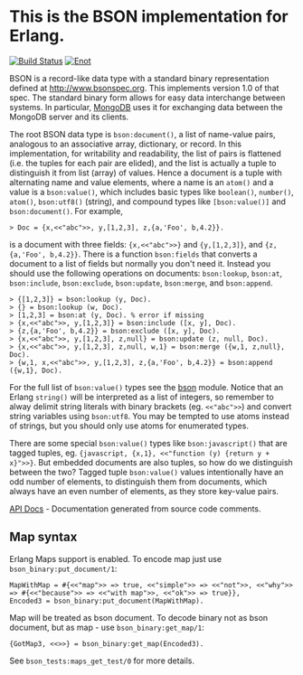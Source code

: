 # This is the BSON implementation for Erlang.
[![Build Status](https://travis-ci.org/comtihon/bson-erlang.svg?branch=master)](https://travis-ci.org/comtihon/bson-erlang)
[![Enot](https://enot.justtech.blog/badge?full_name=comtihon/bson-erlang)](https://enot.justtech.blog)

BSON is a record-like data type with a standard binary representation defined at <http://www.bsonspec.org>. This implements version 1.0 of that spec. The standard binary form allows for easy data interchange between systems. In particular, [MongoDB](http://www.mongodb.org) uses it for exchanging data between the MongoDB server and its clients.

The root BSON data type is `bson:document()`, a list of name-value pairs, analogous to an associative array, dictionary, or record. In this implementation, for writability and readability, the list of pairs is flattened (i.e. the tuples for each pair are elided), and the list is actually a tuple to distinguish it from list (array) of values. Hence a document is a tuple with alternating name and value elements, where a name is an `atom()` and a value is a `bson:value()`, which includes basic types like `boolean()`, `number()`, `atom()`, `bson:utf8()` (string), and compound types like `[bson:value()]` and `bson:document()`. For example,

	> Doc = {x,<<"abc">>, y,[1,2,3], z,{a,'Foo', b,4.2}}.

is a document with three fields: `{x,<<"abc">>}` and `{y,[1,2,3]}`, and `{z,{a,'Foo', b,4.2}}`. There is a function `bson:fields` that converts a document to a list of fields but normally you don't need it. Instead you should use the following operations on documents: `bson:lookup`, `bson:at`, `bson:include`, `bson:exclude`, `bson:update`, `bson:merge`, and `bson:append`.

	> {[1,2,3]} = bson:lookup (y, Doc).
	> {} = bson:lookup (w, Doc).
	> [1,2,3] = bson:at (y, Doc). % error if missing
	> {x,<<"abc">>, y,[1,2,3]} = bson:include ([x, y], Doc).
	> {z,{a,'Foo', b,4.2}} = bson:exclude ([x, y], Doc).
	> {x,<<"abc">>, y,[1,2,3], z,null} = bson:update (z, null, Doc).
	> {x,<<"abc">>, y,[1,2,3], z,null, w,1} = bson:merge ({w,1, z,null}, Doc).
	> {w,1, x,<<"abc">>, y,[1,2,3], z,{a,'Foo', b,4.2}} = bson:append ({w,1}, Doc).

For the full list of `bson:value()` types see the [bson](http://github.com/mongodb/bson-erlang/blob/master/src/bson.erl) module. Notice that an Erlang `string()` will be interpreted as a list of integers, so remember to alway delimit string literals with binary brackets (eg. `<<"abc">>`) and convert string variables using `bson:utf8`. You may be tempted to use atoms instead of strings, but you should only use atoms for enumerated types.

There are some special `bson:value()` types like `bson:javascript()` that are tagged tuples, eg. `{javascript, {x,1}, <<"function (y) {return y + x}">>}`. But embedded documents are also tuples, so how do we distinguish between the two? Tagged tuple `bson:value()` values intentionally have an odd number of elements, to distinguish them from documents, which always have an even number of elements, as they store key-value pairs.

[API Docs](http://api.mongodb.org/erlang/bson/) - Documentation generated from source code comments.

## Map syntax

Erlang Maps support is enabled.
To encode map just use `bson_binary:put_document/1`:

	MapWithMap = #{<<"map">> => true, <<"simple">> => <<"not">>, <<"why">> => #{<<"because">> => <<"with map">>, <<"ok">> => true}},
    Encoded3 = bson_binary:put_document(MapWithMap).
Map will be treated as bson document.
To decode binary not as bson document, but as map - use `bson_binary:get_map/1`:

	{GotMap3, <<>>} = bson_binary:get_map(Encoded3).
See `bson_tests:maps_get_test/0` for more details.